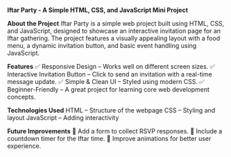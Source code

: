 **Iftar Party - A Simple HTML, CSS, and JavaScript Mini Project**

**About the Project**
Iftar Party is a simple web project built using HTML, CSS, and JavaScript, designed to showcase an interactive invitation page for an Iftar gathering. The project features a visually appealing layout with a food menu, a dynamic invitation button, and basic event handling using JavaScript.

**Features**
✅ Responsive Design – Works well on different screen sizes.
✅ Interactive Invitation Button – Click to send an invitation with a real-time message update.
✅ Simple & Clean UI – Styled using modern CSS.
✅ Beginner-Friendly – A great project for learning core web development concepts.

**Technologies Used**
HTML – Structure of the webpage
CSS – Styling and layout
JavaScript – Adding interactivity

**Future Improvements**
🚀 Add a form to collect RSVP responses.
🚀 Include a countdown timer for the Iftar time.
🚀 Improve animations for better user experience.
